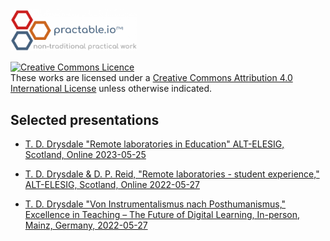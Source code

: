 <img src="https://raw.githubusercontent.com/practable/img/main/logo.png" alt="Practable logo with three hexagons and tagline: non-traditional practical work" style="width:40%">

<a rel="license" href="http://creativecommons.org/licenses/by/4.0/"><img alt="Creative Commons Licence" style="border-width:0" src="https://i.creativecommons.org/l/by/4.0/88x31.png" /></a><br />These works are licensed under a <a rel="license" href="http://creativecommons.org/licenses/by/4.0/">Creative Commons Attribution 4.0 International License</a> unless otherwise indicated.

## Selected presentations
 - [T. D. Drysdale "Remote laboratories in Education" ALT-ELESIG, Scotland, Online 2023-05-25](./ALT-ELESIG-2023-05-25.pdf) 
 
 - [T. D. Drysdale & D. P. Reid, "Remote laboratories - student experience," ALT-ELESIG, Scotland, Online 2022-05-27](./ALT-ELESIG-2022-05-27.pdf) 

 - [T. D. Drysdale "Von Instrumentalismus nach Posthumanismus," Excellence in Teaching – The Future of Digital Learning, In-person, Mainz, Germany, 2022-05-27](./Digital-Excellence-2022-04-07.pdf) 
